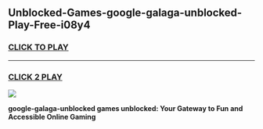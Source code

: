 
## Unblocked-Games-google-galaga-unblocked-Play-Free-i08y4
<h3>
<a href="https://premium76.site?title=google-galaga-unblocked&ref=20M">CLICK TO PLAY</a></h3>
<hr>

<h3>
<a href="https://premium76.site?title=google-galaga-unblocked&ref=20M">CLICK 2 PLAY</a>
  
</h3>

<a href="https://premium76.site?title=google-galaga-unblocked&ref=19M"><img src="https://clearcache.store/games.png"></a>


**google-galaga-unblocked games unblocked: Your Gateway to Fun and Accessible Online Gaming**
